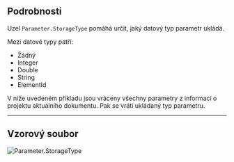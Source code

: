 ## Podrobnosti
Uzel `Parameter.StorageType` pomáhá určit, jaký datový typ parametr ukládá.

Mezi datové typy patří:
- Žádný
- Integer
- Double
- String
- ElementId

V níže uvedeném příkladu jsou vráceny všechny parametry z informací o projektu aktuálního dokumentu. Pak se vrátí ukládaný typ parametru.

___
## Vzorový soubor

![Parameter.StorageType](./Revit.Elements.Parameter.StorageType_img.jpg)
